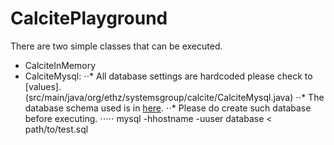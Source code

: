 # CalcitePlayground

There are two simple classes that can be executed.
- CalciteInMemory
- CalciteMysql:
⋅⋅* All database settings are hardcoded please check to [values].(src/main/java/org/ethz/systemsgroup/calcite/CalciteMysql.java)
⋅⋅* The database schema used is in [here](https://github.com/renato2099/CalcitePlayground/blob/master/src/main/resources/db_test.sql).
⋅⋅* Please do create such database before executing.
⋅⋅⋅⋅⋅ mysql -hhostname -uuser database < path/to/test.sql
